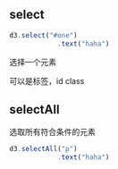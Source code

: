 ## select

```js
d3.select("#one")
            .text("haha")
```

选择一个元素

可以是标签，id class

## selectAll

选取所有符合条件的元素

```js
d3.selectAll("p")
            .text("haha")
```

